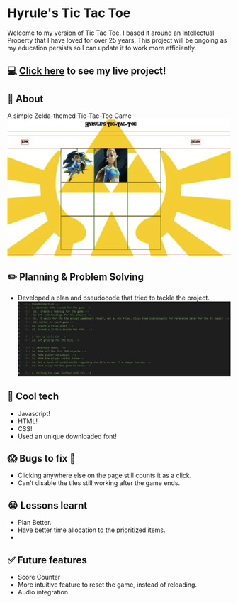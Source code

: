 # Hyrule's Tic Tac Toe
Welcome to my version of Tic Tac Toe. I based it around an Intellectual Property that I have loved for over 25 years. This project will be ongoing as my education persists so I can update it to work more efficiently. 

## :computer: [Click here](https://lozlink.github.io/Link-s-TTT/) to see my live project!

## :page_facing_up: About
A simple Zelda-themed Tic-Tac-Toe Game 
![Example of the Game!](Capture.JPG)

## :pencil2: Planning & Problem Solving
- Developed a plan and pseudocode that tried to tackle the project. 
![Pseudocode](Planning.JPG)

## :rocket: Cool tech
- Javascript!
- HTML!
- CSS!
- Used an unique downloaded font!

## :scream: Bugs to fix :poop:
- Clicking anywhere else on the page still counts it as a click. 
- Can't disable the tiles still working after the game ends. 

## :sob: Lessons learnt
- Plan Better. 
- Have better time allocation to the prioritized items.
- 

## :white_check_mark: Future features
- Score Counter
- More intuitive feature to reset the game, instead of reloading.
- Audio integration.

